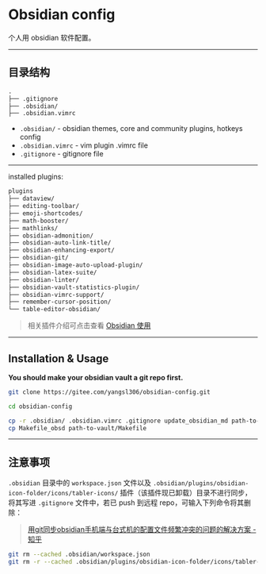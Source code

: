 # Obsidian config

个人用 obsidian 软件配置。

---

## 目录结构

```txt
.
├── .gitignore
├── .obsidian/
├── .obsidian.vimrc
```

- `.obsidian/` - obsidian themes, core and community plugins, hotkeys config
- `.obsidian.vimrc` - vim plugin .vimrc file
- `.gitignore` - gitignore file

---

installed plugins:

```txt
plugins
├── dataview/
├── editing-toolbar/
├── emoji-shortcodes/
├── math-booster/
├── mathlinks/
├── obsidian-admonition/
├── obsidian-auto-link-title/
├── obsidian-enhancing-export/
├── obsidian-git/
├── obsidian-image-auto-upload-plugin/
├── obsidian-latex-suite/
├── obsidian-linter/
├── obsidian-vault-statistics-plugin/
├── obsidian-vimrc-support/
├── remember-cursor-position/
└── table-editor-obsidian/
```

>相关插件介绍可点击查看 [Obsidian 使用](https://seekanotherland.xyz/hexo-demo/posts/4661.html)

---

## Installation & Usage

**You should make your obsidian vault a git repo first.**

```bash
git clone https://gitee.com/yangsl306/obsidian-config.git

cd obsidian-config

cp -r .obsidian/ .obsidian.vimrc .gitignore update_obsidian_md path-to-vault/
cp Makefile_obsd path-to-vault/Makefile
```

---

## 注意事项

`.obsidian` 目录中的 `workspace.json` 文件以及 `.obsidian/plugins/obsidian-icon-folder/icons/tabler-icons/` 插件（该插件现已卸载）目录不进行同步，将其写进 `.gitignore` 文件中，若已 push 到远程 repo，可输入下列命令将其删除：

>[用git同步obsidian手机端与台式机的配置文件频繁冲突的问题的解决方案 - 知乎](https://zhuanlan.zhihu.com/p/492104181)

```bash
git rm --cached .obsidian/workspace.json 
git rm -r --cached .obsidian/plugins/obsidian-icon-folder/icons/tabler-icons/
```

